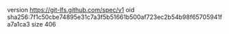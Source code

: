 version https://git-lfs.github.com/spec/v1
oid sha256:7f1c50cbe74895e31c7a3f5b51661b500af723ec2b54b98f65705941fa7a1ca3
size 406
